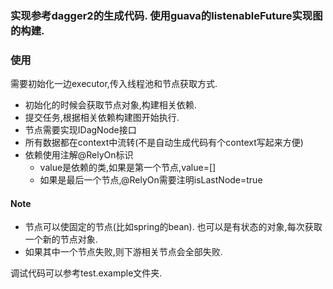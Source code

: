 ### 实现参考dagger2的生成代码. 使用guava的listenableFuture实现图的构建.

### 使用

需要初始化一边executor,传入线程池和节点获取方式.

* 初始化的时候会获取节点对象,构建相关依赖.
* 提交任务,根据相关依赖构建图开始执行.
* 节点需要实现IDagNode接口
* 所有数据都在context中流转(不是自动生成代码有个context写起来方便)
* 依赖使用注解@RelyOn标识
    * value是依赖的类,如果是第一个节点,value=[]
    * 如果是最后一个节点,@RelyOn需要注明isLastNode=true

#### Note

* 节点可以使固定的节点(比如spring的bean). 也可以是有状态的对象,每次获取一个新的节点对象.
* 如果其中一个节点失败,则下游相关节点会全部失败.

调试代码可以参考test.example文件夹.